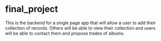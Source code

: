 # final_project

This is the backend for a single page app that will allow a user to add their collection
of records. Others will be able to view their collection and users will be able to contact
them and propose trades of albums. 
